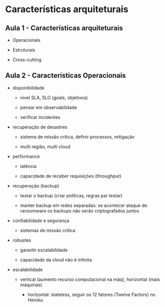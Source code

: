 # Características arquiteturais

## Aula 1 - Características arquiteturais

  - Operacionais
  
  - Estruturais
  
  - Cross-cutting
  
## Aula 2 - Características Operacionais

  - disponibilidade
  
    - nível SLA, SLO (goals, objetivos)
	
	- pensar em observabilidade
	
	- verificar incidentes
  
  - recuperação de desastres
  
    - sistema de missão crítica, definir processos, mitigação
	
	- multi região, multi cloud
	
  - performance
  
    - latência
	
	- capacidade de receber requisições (throughput)
	
  - recuperação (backup)
  
    - testar o backup (criar políticas, regras par testar)
	
	- manter backup em redes separadas: se acontecer ataque de ransomware os backups não serão criptografados juntos
	
  - confiabilidade e segurança
  
    - sistemas de missão crítica
	
  - robustes
  
    - garantir escalabilidade
	
	- capacidade da cloud não é infinita
	
  - escalabilidade
  
    - vertical (aumento recurso computacional na máq), horizontal (mais máquinas)
	
	  - horizontal: stateless, seguir os 12 fatores (Twelve Factors) no Heroku
	  
	  